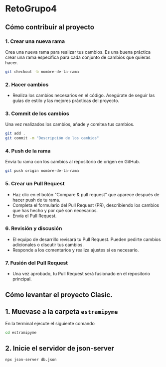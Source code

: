 # RetoGrupo4
## Cómo contribuir al proyecto

### 1. **Crear una nueva rama**

Crea una nueva rama para realizar tus cambios. Es una buena práctica crear una rama específica para cada conjunto de cambios que quieras hacer.

```bash
git checkout -b nombre-de-la-rama
```

### 2. **Hacer cambios**

- Realiza los cambios necesarios en el código. Asegúrate de seguir las guías de estilo y las mejores prácticas del proyecto.

### 3. **Commit de los cambios**

Una vez realizados los cambios, añade y comitea tus cambios.

```bash
git add .
git commit -m "Descripción de los cambios"
```

### 4. **Push de la rama**

Envía tu rama con los cambios al repositorio de orígen en GitHub.

```bash
git push origin nombre-de-la-rama
```

### 5. **Crear un Pull Request**

- Haz clic en el botón "Compare & pull request" que aparece después de hacer push de tu rama.
- Completa el formulario del Pull Request (PR), describiendo los cambios que has hecho y por qué son necesarios.
- Envía el Pull Request.

### 6. **Revisión y discusión**

- El equipo de desarrillo revisará tu Pull Request. Pueden pedirte cambios adicionales o discutir tus cambios.
- Responde a los comentarios y realiza ajustes si es necesario.

### 7. **Fusión del Pull Request**

- Una vez aprobado, tu Pull Request será fusionado en el repositorio principal.

## Cómo levantar el proyecto Clasic.
## 1. Muevase a la carpeta `estramipyme`
En la terminal ejecute el siguiente comando
```bash
cd estramipyme
```
## 2. Inicie el servidor de json-server

```bash
npx json-server db.json
```






